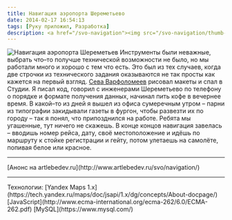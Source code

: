```yaml
---
title: Навигация аэропорта Шереметьево
date: 2014-02-17 16:54:13
tags: [Руку приложил, Разработка]
description: <a href="/svo-navigation"><img src="/svo-navigation/thumb-middle-navigation_concept_preview.png"></a>
---
```

![Навигация аэропорта Шереметьев](/svo–navigation/thumb-large-navigation_concept.png)
Инструменты были неважные, выбрать что–то получше технической возможности не было, но мы работали много и хорошо с тем что есть. Это был из тех случаев, когда две строчки из технического задания оказываются не так просты как кажется на первый взгляд. [Сева Варфоломеев](https://www.facebook.com/sevavar.sevavar) рисовал макеты и спал в Студии. Я писал код, говорил с инженерами Шереметьево по телефону о порядке и формате получения данных, начинал пить кофе в вечернее время. В какой–то из дней я вышел из офиса сумеречным утром – парни из типографии закидывали газеты в фургон, чтобы развезти их по городу – так я понял, что припозднился на работе. Ребята мы угашенные, тут ничего не скажешь.
В конце концов навигация завелась – вводишь номер рейса, дату, своё местоположение и идёшь по маршруту к стойке регистрации и гейту, потом улетаешь на самолёте, попивая белое или красное.
<hr>[Анонс на artlebedev.ru](http://www.artlebedev.ru/svo/navigation/)
<hr>
Технологии:
[Yandex Maps 1.x](https://tech.yandex.ru/maps/doc/jsapi/1.x/dg/concepts/About-docpage/)
[JavaScript](http://www.ecma-international.org/ecma-262/6.0/ECMA-262.pdf)
[MySQL](https://www.mysql.com/)
